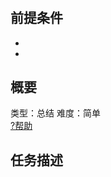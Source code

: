 # 
## 前提条件  
* []()
* []()

## 概要
类型：总结
难度：简单  
[?帮助](http://www.jianshu.com/p/2053ab47a70d)

## 任务描述